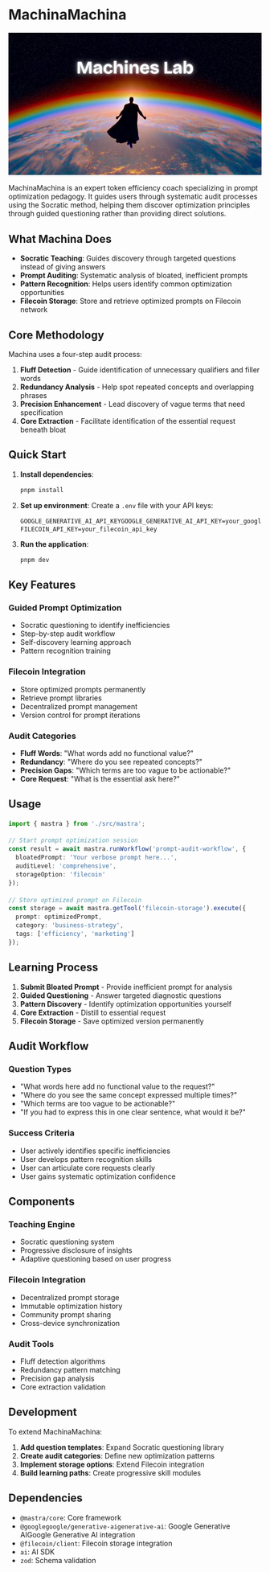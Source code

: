 # MachinaMachina

![MachinaMachina](./machina.jpg)

MachinaMachina is an expert token efficiency coach specializing in prompt optimization pedagogy. It guides users through systematic audit processes using the Socratic method, helping them discover optimization principles through guided questioning rather than providing direct solutions.

## What Machina Does

- **Socratic Teaching**: Guides discovery through targeted questions instead of giving answers
- **Prompt Auditing**: Systematic analysis of bloated, inefficient prompts
- **Pattern Recognition**: Helps users identify common optimization opportunities
- **Filecoin Storage**: Store and retrieve optimized prompts on Filecoin network

## Core Methodology

Machina uses a four-step audit process:

1. **Fluff Detection** - Guide identification of unnecessary qualifiers and filler words
2. **Redundancy Analysis** - Help spot repeated concepts and overlapping phrases  
3. **Precision Enhancement** - Lead discovery of vague terms that need specification
4. **Core Extraction** - Facilitate identification of the essential request beneath bloat

## Quick Start

1. **Install dependencies**:
   ```bash
   pnpm install
   ```

2. **Set up environment**:
   Create a `.env` file with your API keys:
   ```
   GOOGLE_GENERATIVE_AI_API_KEYGOOGLE_GENERATIVE_AI_API_KEY=your_google_api_keyyour_google_api_key
   FILECOIN_API_KEY=your_filecoin_api_key
   ```

3. **Run the application**:
   ```bash
   pnpm dev
   ```

## Key Features

### Guided Prompt Optimization
- Socratic questioning to identify inefficiencies
- Step-by-step audit workflow
- Self-discovery learning approach
- Pattern recognition training

### Filecoin Integration
- Store optimized prompts permanently
- Retrieve prompt libraries
- Decentralized prompt management
- Version control for prompt iterations

### Audit Categories
- **Fluff Words**: "What words add no functional value?"
- **Redundancy**: "Where do you see repeated concepts?"
- **Precision Gaps**: "Which terms are too vague to be actionable?"
- **Core Request**: "What is the essential ask here?"

## Usage

```typescript
import { mastra } from './src/mastra';

// Start prompt optimization session
const result = await mastra.runWorkflow('prompt-audit-workflow', {
  bloatedPrompt: 'Your verbose prompt here...',
  auditLevel: 'comprehensive',
  storageOption: 'filecoin'
});

// Store optimized prompt on Filecoin
const storage = await mastra.getTool('filecoin-storage').execute({
  prompt: optimizedPrompt,
  category: 'business-strategy',
  tags: ['efficiency', 'marketing']
});
```

## Learning Process

1. **Submit Bloated Prompt** - Provide inefficient prompt for analysis
2. **Guided Questioning** - Answer targeted diagnostic questions
3. **Pattern Discovery** - Identify optimization opportunities yourself
4. **Core Extraction** - Distill to essential request
5. **Filecoin Storage** - Save optimized version permanently

## Audit Workflow

### Question Types
- "What words here add no functional value to the request?"
- "Where do you see the same concept expressed multiple times?"
- "Which terms are too vague to be actionable?"
- "If you had to express this in one clear sentence, what would it be?"

### Success Criteria
- User actively identifies specific inefficiencies
- User develops pattern recognition skills
- User can articulate core requests clearly
- User gains systematic optimization confidence

## Components

### Teaching Engine
- Socratic questioning system
- Progressive disclosure of insights
- Adaptive questioning based on user progress

### Filecoin Integration
- Decentralized prompt storage
- Immutable optimization history
- Community prompt sharing
- Cross-device synchronization

### Audit Tools
- Fluff detection algorithms
- Redundancy pattern matching
- Precision gap analysis
- Core extraction validation

## Development

To extend MachinaMachina:

1. **Add question templates**: Expand Socratic questioning library
2. **Create audit categories**: Define new optimization patterns
3. **Implement storage options**: Extend Filecoin integration
4. **Build learning paths**: Create progressive skill modules

## Dependencies

- `@mastra/core`: Core framework
- `@googlegoogle/generative-aigenerative-ai`: Google Generative AIGoogle Generative AI integration
- `@filecoin/client`: Filecoin storage integration
- `ai`: AI SDK
- `zod`: Schema validation